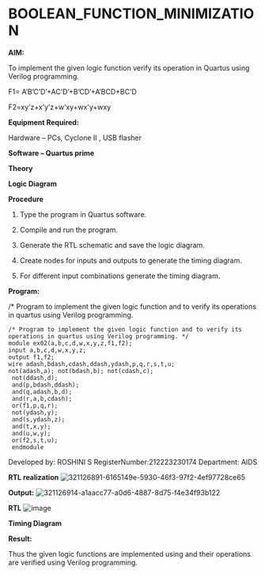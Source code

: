 # BOOLEAN_FUNCTION_MINIMIZATION

**AIM:**

To implement the given logic function verify its operation in Quartus using Verilog programming.

F1= A’B’C’D’+AC’D’+B’CD’+A’BCD+BC’D 

F2=xy’z+x’y’z+w’xy+wx’y+wxy

**Equipment Required:**

Hardware – PCs, Cyclone II , USB flasher

**Software – Quartus prime**

**Theory**

**Logic Diagram**

**Procedure**

1.	Type the program in Quartus software.

2.	Compile and run the program.

3.	Generate the RTL schematic and save the logic diagram.

4.	Create nodes for inputs and outputs to generate the timing diagram.

5.	For different input combinations generate the timing diagram.


**Program:**

/* Program to implement the given logic function and to verify its operations in quartus using Verilog programming. 
```
/* Program to implement the given logic function and to verify its operations in quartus using Verilog programming. */
module ex02(a,b,c,d,w,x,y,z,f1,f2); 
input a,b,c,d,w,x,y,z;
output f1,f2; 
wire adash,bdash,cdash,ddash,ydash,p,q,r,s,t,u; 
not(adash,a); not(bdash,b); not(cdash,c);
 not(ddash,d);
 and(p,bdash,ddash);
 and(q,adash,b,d);
 and(r,a,b,cdash); 
 or(f1,p,q,r);
 not(ydash,y); 
 and(s,ydash,z); 
 and(t,x,y);
 and(u,w,y); 
 or(f2,s,t,u);
 endmodule
```

Developed by: ROSHINI S
RegisterNumber:212223230174
Department: AIDS


**RTL realization**
![321126891-6165149e-5930-46f3-97f2-4ef97728ce65](https://github.com/23008859/BOOLEAN_FUNCTION_MINIMIZATION/assets/139117979/b1ea3887-5333-47de-92d8-a30f47240bd1)

**Output:**
![321126914-a1aacc77-a0d6-4887-8d75-f4e34f93b122](https://github.com/23008859/BOOLEAN_FUNCTION_MINIMIZATION/assets/139117979/619349cf-9261-468c-b105-426bcfa9b849)

**RTL**
![image](https://github.com/23008859/BOOLEAN_FUNCTION_MINIMIZATION/assets/139117979/923cfcf3-b058-4405-a7d4-7a1c21869366)


**Timing Diagram**

**Result:**

Thus the given logic functions are implemented using and their operations are verified using Verilog programming.

